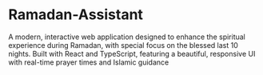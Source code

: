 # Ramadan-Assistant
A modern, interactive web application designed to enhance the spiritual experience during Ramadan, with special focus on the blessed last 10 nights. Built with React and TypeScript, featuring a beautiful, responsive UI with real-time prayer times and Islamic guidance
